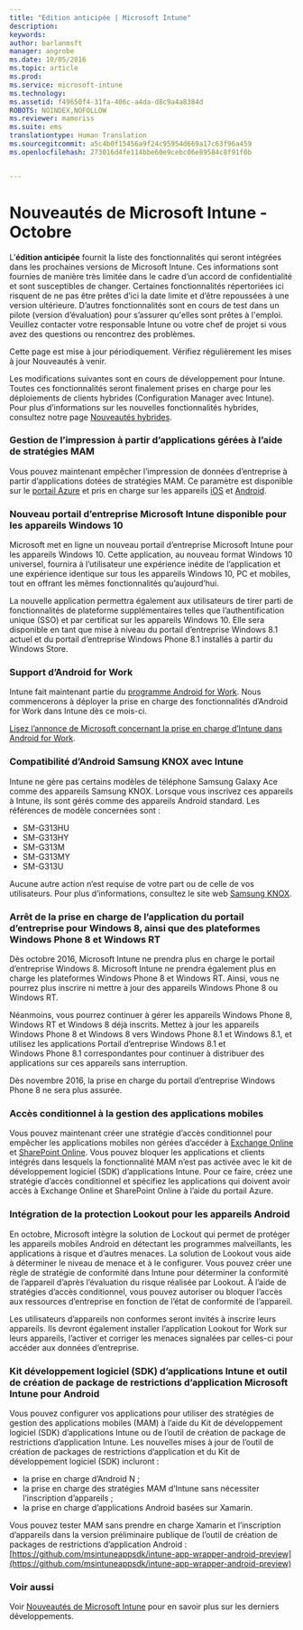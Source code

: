 ```yaml
---
title: "Edition anticipée | Microsoft Intune"
description: 
keywords: 
author: barlanmsft
manager: angrobe
ms.date: 10/05/2016
ms.topic: article
ms.prod: 
ms.service: microsoft-intune
ms.technology: 
ms.assetid: f49650f4-31fa-406c-a4da-d8c9a4a8384d
ROBOTS: NOINDEX,NOFOLLOW
ms.reviewer: mamoriss
ms.suite: ems
translationtype: Human Translation
ms.sourcegitcommit: a5c4b0f15456a9f24c95954d669a17c63f96a459
ms.openlocfilehash: 273016d4fe114bbe60e9cebc06e89584c8f91f0b


---
```


# Nouveautés de Microsoft Intune - Octobre
L’**édition anticipée** fournit la liste des fonctionnalités qui seront intégrées dans les prochaines versions de Microsoft Intune. Ces informations sont fournies de manière très limitée dans le cadre d’un accord de confidentialité et sont susceptibles de changer. Certaines fonctionnalités répertoriées ici risquent de ne pas être prêtes d’ici la date limite et d’être repoussées à une version ultérieure. D’autres fonctionnalités sont en cours de test dans un pilote (version d’évaluation) pour s’assurer qu'elles sont prêtes à l'emploi. Veuillez contacter votre responsable Intune ou votre chef de projet si vous avez des questions ou rencontrez des problèmes.

Cette page est mise à jour périodiquement. Vérifiez régulièrement les mises à jour Nouveautés à venir.

Les modifications suivantes sont en cours de développement pour Intune. Toutes ces fonctionnalités seront finalement prises en charge pour les déploiements de clients hybrides (Configuration Manager avec Intune). Pour plus d’informations sur les nouvelles fonctionnalités hybrides, consultez notre page [Nouveautés hybrides](https://technet.microsoft.com/en-US/library/mt718155(TechNet.10).aspx).

### Gestion de l’impression à partir d’applications gérées à l’aide de stratégies MAM
Vous pouvez maintenant empêcher l’impression de données d’entreprise à partir d’applications dotées de stratégies MAM. Ce paramètre est disponible sur le [portail Azure](..deployuse/create-and-deploy-mobile-app-management-policies-with-microsoft-intune.md) et pris en charge sur les appareils [iOS](..deployuse/ios-mam-policy-settings) et [Android](..deployuse/android-mam-policy-settings).
<!--TFS 1014328-->

### Nouveau portail d’entreprise Microsoft Intune disponible pour les appareils Windows 10
Microsoft met en ligne un nouveau portail d’entreprise Microsoft Intune pour les appareils Windows 10. Cette application, au nouveau format Windows 10 universel, fournira à l’utilisateur une expérience inédite de l’application et une expérience identique sur tous les appareils Windows 10, PC et mobiles, tout en offrant les mêmes fonctionnalités qu’aujourd’hui.

La nouvelle application permettra également aux utilisateurs de tirer parti de fonctionnalités de plateforme supplémentaires telles que l’authentification unique (SSO) et par certificat sur les appareils Windows 10. Elle sera disponible en tant que mise à niveau du portail d’entreprise Windows 8.1 actuel et du portail d’entreprise Windows Phone 8.1 installés à partir du Windows Store.
<!--TFS 1016502-->

### Support d’Android for Work

Intune fait maintenant partie du [programme Android for Work](https://enterprise.google.com/android/partners/). Nous commencerons à déployer la prise en charge des fonctionnalités d’Android for Work dans Intune dès ce mois-ci.

[Lisez l’annonce de Microsoft concernant la prise en charge d’Intune dans Android for Work](https://blogs.technet.microsoft.com/enterprisemobility/2016/09/12/microsoft-intune-support-for-android-for-work/).

<!---This month, some newly provisioned Intune tenants will start seeing the Android for Work features. We will announce later when existing tenants will begin to see this feature.--->
<!--TFS 1043303-->

### Compatibilité d’Android Samsung KNOX avec Intune

Intune ne gère pas certains modèles de téléphone Samsung Galaxy Ace comme des appareils Samsung KNOX. Lorsque vous inscrivez ces appareils à Intune, ils sont gérés comme des appareils Android standard.
Les références de modèle concernées sont :

* SM-G313HU
* SM-G313HY
* SM-G313M
* SM-G313MY
* SM-G313U

Aucune autre action n’est requise de votre part ou de celle de vos utilisateurs.
Pour plus d’informations, consultez le site web [Samsung KNOX](https://www.samsungknox.com).

<!--TFS 1173566 iX blurb provided by Barry; requires PM signoff

### Multi-factor authentication for Android and iOS enrollment

In addition to Windows 8.1 and later, administrators can now enable multi-factor authentication for Android and iOS devices in the Microsoft Intune Enrollment application. -->    

### Arrêt de la prise en charge de l’application du portail d’entreprise pour Windows 8, ainsi que des plateformes Windows Phone 8 et Windows RT
Dès octobre 2016, Microsoft Intune ne prendra plus en charge le portail d’entreprise Windows 8. Microsoft Intune ne prendra également plus en charge les plateformes Windows Phone 8 et Windows RT. Ainsi, vous ne pourrez plus inscrire ni mettre à jour des appareils Windows Phone 8 ou Windows RT.

Néanmoins, vous pourrez continuer à gérer les appareils Windows Phone 8, Windows RT et Windows 8 déjà inscrits. Mettez à jour les appareils Windows Phone 8 et Windows 8 vers Windows Phone 8.1 et Windows 8.1, et utilisez les applications Portail d’entreprise Windows 8.1 et Windows Phone 8.1 correspondantes pour continuer à distribuer des applications sur ces appareils sans interruption.

Dès novembre 2016, la prise en charge du portail d’entreprise Windows Phone 8 ne sera plus assurée.
<!--TFS 1255391-->

### Accès conditionnel à la gestion des applications mobiles
Vous pouvez maintenant créer une stratégie d’accès conditionnel pour empêcher les applications mobiles non gérées d’accéder à [Exchange Online](..deployuse/restrict-access-to-exchange-online-with-microsoft-intune.md) et [SharePoint Online](..deployuse/restrict-access-to-sharepoint-online-with-microsoft-intune.md). Vous pouvez bloquer les applications et clients intégrés dans lesquels la fonctionnalité MAM n’est pas activée avec le kit de développement logiciel (SDK) d’applications Intune.  Pour ce faire, créez une stratégie d’accès conditionnel et spécifiez les applications qui doivent avoir accès à Exchange Online et SharePoint Online à l’aide du portail Azure.
<!--TFS 1317673-->

<!--TFS 1318014; awaiting approval in notes as to whether to proceed

### "Default" policy is deprecated

To minimize unintentionally assigned profiles, Intune is removing support for the "default" Corporate Device Enrollment profile for Apple Device Enrollment Program (DEP) device serial numbers in the new Azure console. Serial numbers synchronized from an Apple DEP account will initially have no Corporate Device Enrollment profile assigned.  A profile must be assigned manually after synchronization. This change will apply to the new console only. Until the existing Admin console is retired, no change will take place.
-->

<!--TFS 1318023; awaiting approval in notes as to whether to proceed

### Deprecation of row-by-row iOS Details review for iOS device CSV uploads

In order to streamline uploading IMEI numbers for Corporate devices and Apple serial numbers for Configurator enrollment, Intune is removing the row by row review of hardware identifiers already found in the system. This review allows the IT Pro to accept associated Details from the CSV to overwrite the existing details for a hardware identifier already in the system. The review will be replaced by a single option to automatically overwrite Details for all hardware identifiers or ignore new details for existing identifiers. This change will apply to the new console only. Until the existing Admin console is retired, no change will take place.
-->

### Intégration de la protection Lookout pour les appareils Android
En octobre, Microsoft intègre la solution de Lockout qui permet de protéger les appareils mobiles Android en détectant les programmes malveillants, les applications à risque et d’autres menaces. La solution de Lookout vous aide à déterminer le niveau de menace et à le configurer. Vous pouvez créer une règle de stratégie de conformité dans Intune pour déterminer la conformité de l’appareil d’après l’évaluation du risque réalisée par Lookout. À l’aide de stratégies d’accès conditionnel, vous pouvez autoriser ou bloquer l’accès aux ressources d’entreprise en fonction de l’état de conformité de l’appareil.

Les utilisateurs d’appareils non conformes seront invités à inscrire leurs appareils. Ils devront également installer l’application Lookout for Work sur leurs appareils, l’activer et corriger les menaces signalées par celles-ci pour accéder aux données d’entreprise.
<!--TFS 1319493-->

### Kit développement logiciel (SDK) d’applications Intune et outil de création de package de restrictions d’application Microsoft Intune pour Android
Vous pouvez configurer vos applications pour utiliser des stratégies de gestion des applications mobiles (MAM) à l’aide du Kit de développement logiciel (SDK) d’applications Intune ou de l’outil de création de package de restrictions d’application Intune. Les nouvelles mises à jour de l’outil de création de packages de restrictions d’application et du Kit de développement logiciel (SDK) incluront :

* la prise en charge d’Android N ;
* la prise en charge des stratégies MAM d’Intune sans nécessiter l’inscription d’appareils ;
* la prise en charge d’applications Android basées sur Xamarin.

Vous pouvez tester MAM sans prendre en charge Xamarin et l’inscription d’appareils dans la version préliminaire publique de l’outil de création de packages de restrictions d’application Android : [https://github.com/msintuneappsdk/intune-app-wrapper-android-preview](https://github.com/msintuneappsdk/intune-app-wrapper-android-preview)
<!--TFS 1319511; please create new TFS entry for WN text associated with this TFS item-->

<!--TFS 1319613; no iX review on PM text blurb

### Private preview customers using MAM Conditional Access will have their policies reset

Due to changes in the policy structure for Conditional Access for Mobile App Management, any existing policies that were set by customers through the private preview will be removed. Customers will need to set new policies once the change is made. The timing will coincide with the October service update.
-->

### Voir aussi
Voir [Nouveautés de Microsoft Intune](whats-new-in-microsoft-intune.md) pour en savoir plus sur les derniers développements.



<!--HONumber=Oct16_HO1-->


